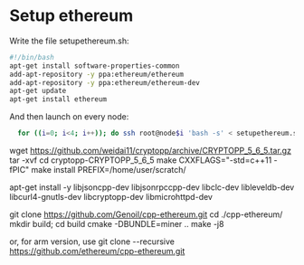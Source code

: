 # Setup ethereum

Write the file setupethereum.sh:

```bash
#!/bin/bash
apt-get install software-properties-common
add-apt-repository -y ppa:ethereum/ethereum
add-apt-repository -y ppa:ethereum/ethereum-dev
apt-get update
apt-get install ethereum
```

And then launch on every node:

```bash
  for ((i=0; i<4; i++)); do ssh root@node$i 'bash -s' < setupethereum.sh ; done
```


wget https://github.com/weidai11/cryptopp/archive/CRYPTOPP_5_6_5.tar.gz
tar -xvf 
cd cryptopp-CRYPTOPP_5_6_5
make CXXFLAGS="-std=c++11 -fPIC"
make install PREFIX=/home/user/scratch/


apt-get install -y libjsoncpp-dev libjsonrpccpp-dev libclc-dev libleveldb-dev libcurl4-gnutls-dev libcryptopp-dev libmicrohttpd-dev

git clone https://github.com/Genoil/cpp-ethereum.git
cd ./cpp-ethereum/
mkdir build; cd build
cmake -DBUNDLE=miner ..
make -j8

or, for arm version, use
git clone --recursive https://github.com/ethereum/cpp-ethereum.git

